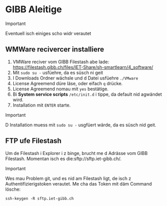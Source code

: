 # GIBB Aleitige
>[!IMPORTANT]
>Eventuell isch einiges scho widr verautet
## WMWare recivercer installiere
1. VMWare reciver vom GIBB Filestash abe lade: https://filestash.gibb.ch/files/IET-Share/sh-smartlearn/4_software/ 
2. Mit `sudo su -` usfüehre, da es süsch ni geit
3. I Downloads Ordner wächsle und d Datei usfüehre `./VMware`
4. License Agreemend düre läse, oder eifach `q` drücke. 
5. License Agreemend nomau mit `yes` bestätige.
6. Bi **System service scripts** `/etc/init.d` i tippe, da default nid agwändet wird.
7. Installation mit `ENTER` starte.
>[!Important]
>D Installation muess mit `sudo su -` usgfüert wärde, da es süsch nid geit.
## FTP ufe Filestash
Um de Filestash i Explorer i z binge, brucht me d Adrässe vom GIBB Filestash. Momentan isch es die:sftp://sftp.iet-gibb.ch/. 
>[!IMPORTANT]
>Wes mau Problem git, und es nid am Filestash ligt, de isch z Authentifizierigstoken verautet. Me cha das Token mit däm Command lösche:
> ```
>ssh-keygen -R sftp.iet-gibb.ch
> ```
